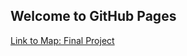 ## Welcome to GitHub Pages
[Link to Map: Final Project](http://UBC-GEOS472-Spring2022.github.io/FProject-G6/MajorInternationalAirports.html)
